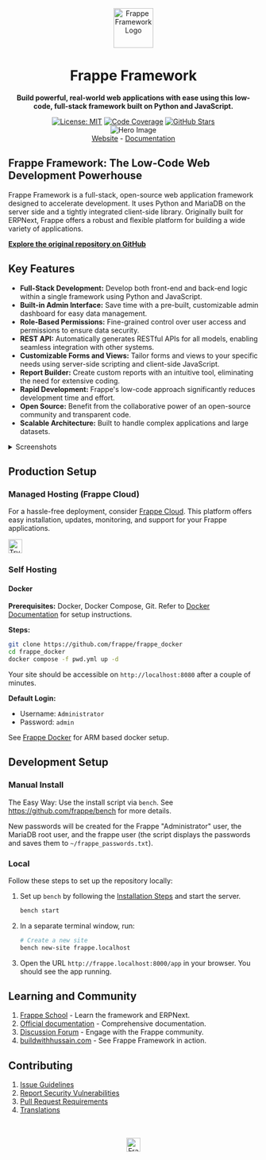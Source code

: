 <!-- Improved & Summarized README for Frappe Framework -->

<div align="center">
	<img src=".github/framework-logo-new.svg" width="80" height="80" alt="Frappe Framework Logo"/>
	<h1>Frappe Framework</h1>

 **Build powerful, real-world web applications with ease using this low-code, full-stack framework built on Python and JavaScript.**
</div>

<div align="center">
	<a target="_blank" href="LICENSE" title="License: MIT"><img src="https://img.shields.io/badge/License-MIT-success.svg" alt="License: MIT"></a>
	<a href="https://codecov.io/gh/frappe/frappe"><img src="https://codecov.io/gh/frappe/frappe/branch/develop/graph/badge.svg?token=XoTa679hIj" alt="Code Coverage"></a>
	<a href="https://github.com/frappe/frappe"><img src="https://img.shields.io/github/stars/frappe/frappe?style=social" alt="GitHub Stars"></a>
</div>
<div align="center">
	<img src=".github/hero-image.png" alt="Hero Image" />
</div>
<div align="center">
    <a href="https://frappe.io/framework">Website</a>
    -
    <a href="https://docs.frappe.io/framework">Documentation</a>
</div>

## Frappe Framework: The Low-Code Web Development Powerhouse

Frappe Framework is a full-stack, open-source web application framework designed to accelerate development. It uses Python and MariaDB on the server side and a tightly integrated client-side library. Originally built for ERPNext, Frappe offers a robust and flexible platform for building a wide variety of applications.

[**Explore the original repository on GitHub**](https://github.com/frappe/frappe)

## Key Features

*   **Full-Stack Development:** Develop both front-end and back-end logic within a single framework using Python and JavaScript.
*   **Built-in Admin Interface:** Save time with a pre-built, customizable admin dashboard for easy data management.
*   **Role-Based Permissions:** Fine-grained control over user access and permissions to ensure data security.
*   **REST API:** Automatically generates RESTful APIs for all models, enabling seamless integration with other systems.
*   **Customizable Forms and Views:** Tailor forms and views to your specific needs using server-side scripting and client-side JavaScript.
*   **Report Builder:** Create custom reports with an intuitive tool, eliminating the need for extensive coding.
*   **Rapid Development:** Frappe's low-code approach significantly reduces development time and effort.
*   **Open Source:** Benefit from the collaborative power of an open-source community and transparent code.
*   **Scalable Architecture:** Built to handle complex applications and large datasets.

<details>
<summary>Screenshots</summary>

![List View](.github/fw-list-view.png)
![Form View](.github/fw-form-view.png)
![Role Permission Manager](.github/fw-rpm.png)
</details>

## Production Setup

### Managed Hosting (Frappe Cloud)

For a hassle-free deployment, consider [Frappe Cloud](https://frappecloud.com). This platform offers easy installation, updates, monitoring, and support for your Frappe applications.

<div>
    <a href="https://frappecloud.com/" target="_blank">
        <picture>
            <source media="(prefers-color-scheme: dark)" srcset="https://frappe.io/files/try-on-fc-white.png">
            <img src="https://frappe.io/files/try-on-fc-black.png" alt="Try on Frappe Cloud" height="28" />
        </picture>
    </a>
</div>

### Self Hosting

#### Docker

**Prerequisites:** Docker, Docker Compose, Git.  Refer to [Docker Documentation](https://docs.docker.com) for setup instructions.

**Steps:**

```bash
git clone https://github.com/frappe/frappe_docker
cd frappe_docker
docker compose -f pwd.yml up -d
```

Your site should be accessible on `http://localhost:8080` after a couple of minutes.

**Default Login:**

*   Username: `Administrator`
*   Password: `admin`

See [Frappe Docker](https://github.com/frappe/frappe_docker?tab=readme-ov-file#to-run-on-arm64-architecture-follow-this-instructions) for ARM based docker setup.

## Development Setup

### Manual Install

The Easy Way: Use the install script via `bench`.  See https://github.com/frappe/bench for more details.

New passwords will be created for the Frappe "Administrator" user, the MariaDB root user, and the frappe user (the script displays the passwords and saves them to `~/frappe_passwords.txt`).

### Local

Follow these steps to set up the repository locally:

1.  Set up `bench` by following the [Installation Steps](https://docs.frappe.io/framework/user/en/installation) and start the server.

    ```bash
    bench start
    ```

2.  In a separate terminal window, run:

    ```bash
    # Create a new site
    bench new-site frappe.localhost
    ```

3.  Open the URL `http://frappe.localhost:8000/app` in your browser. You should see the app running.

## Learning and Community

1.  [Frappe School](https://frappe.school) - Learn the framework and ERPNext.
2.  [Official documentation](https://docs.frappe.io/framework) - Comprehensive documentation.
3.  [Discussion Forum](https://discuss.frappe.io/) - Engage with the Frappe community.
4.  [buildwithhussain.com](https://buildwithhussain.com) - See Frappe Framework in action.

## Contributing

1.  [Issue Guidelines](https://github.com/frappe/erpnext/wiki/Issue-Guidelines)
2.  [Report Security Vulnerabilities](https://frappe.io/security)
3.  [Pull Request Requirements](https://github.com/frappe/erpnext/wiki/Contribution-Guidelines)
4.  [Translations](https://crowdin.com/project/frappe)

<br>
<br>
<div align="center">
	<a href="https://frappe.io" target="_blank">
		<picture>
			<source media="(prefers-color-scheme: dark)" srcset="https://frappe.io/files/Frappe-white.png">
			<img src="https://frappe.io/files/Frappe-black.png" alt="Frappe Technologies" height="28"/>
		</picture>
	</a>
</div>